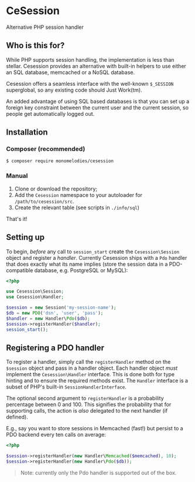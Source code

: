 # CeSession
Alternative PHP session handler

## Who is this for?
While PHP supports session handling, the implementation is less than stellar.
Cesession provides an alternative with built-in helpers to use either an SQL
database, memcached or a NoSQL database.

Cesession offers a seamless interface with the well-known `$_SESSION`
superglobal, so any existing code should Just Work(tm).

An added advantage of using SQL based databases is that you can set up a
foreign key constraint between the current user and the current session, so
people get automatically logged out.

## Installation

### Composer (recommended)
`$ composer require monomelodies/cesession`

### Manual
1. Clone or download the repository;
2. Add the `Cesession` namespace to your autoloader for
   `/path/to/cesession/src`.
3. Create the relevant table (see scripts in `./info/sql`)

That's it!

## Setting up
To begin, _before_ any call to `session_start` create the `Cesession\Session`
object and register a _handler_. Currently Cesession ships with a `Pdo` handler
that does exactly what its name implies (store the session data in a
PDO-compatible database, e.g. PostgreSQL or MySQL):

```php
<?php

use Cesession\Session;
use Cesession\Handler;

$session = new Session('my-session-name');
$db = new PDO('dsn', 'user', 'pass');
$handler = new Handler\Pdo($db);
$session->registerHandler($handler);
session_start();
```

## Registering a PDO handler
To register a handler, simply call the `registerHandler` method on the
`$session` object and pass in a handler object. Each handler object _must_
implement the `Cesession\Handler` interface. This is done both for type hinting
and to ensure the required methods exist. The `Handler` interface is a subset
of PHP's built-in `SessionHandlerInterface`.

The optional second argument to `registerHandler` is a probability percentage
between 0 and 100. This signifies the probability that for supporting calls, the
action is _also_ delegated to the next handler (if defined).

E.g., say you want to store sessions in Memcached (fast!) but persist to a PDO
backend every ten calls on average:

```php
<?php

$session->registerHandler(new Handler\Memcached($memcached), 10);
$session->registerHandler(new Handler\Pdo($db));
```

> Note: currently only the Pdo handler is supported out of the box.

